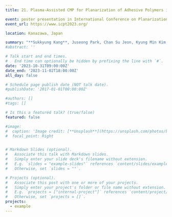 ```yaml
---
title: 21. Plasma-Assisted CMP for Planarization of Adhesive Polymers in 3D Stacked Semiconductor Devices

event: poster presentation in International Conference on Planarization Technology (ICPT)
event_url: https://www.icpt2023.org/

location: Kanazawa, Japan

summary: "**Sukkyung Kang**, Juseong Park, Chan Su Jeon, Kyung Min Kim, Sanha Kim"
#abstract: ''

# Talk start and end times.
#   End time can optionally be hidden by prefixing the line with `#`.
date: '2023-10-31T09:00:00Z'
date_end: '2023-11-02T18:00:00Z'
all_day: false

# Schedule page publish date (NOT talk date).
#publishDate: '2017-01-01T00:00:00Z'

#authors: []
#tags: []

# Is this a featured talk? (true/false)
featured: false

#image:
#  caption: 'Image credit: [**Unsplash**](https://unsplash.com/photos/bzdhc5b3Bxs)'
#  focal_point: Right


# Markdown Slides (optional).
#   Associate this talk with Markdown slides.
#   Simply enter your slide deck's filename without extension.
#   E.g. `slides = "example-slides"` references `content/slides/example-slides.md`.
#   Otherwise, set `slides = ""`.

# Projects (optional).
#   Associate this post with one or more of your projects.
#   Simply enter your project's folder or file name without extension.
#   E.g. `projects = ["internal-project"]` references `content/project/deep-learning/index.md`.
#   Otherwise, set `projects = []`.
projects:
  - example
---
```


